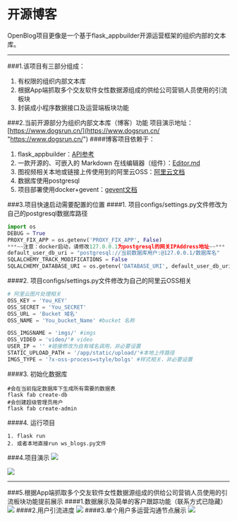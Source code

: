# 开源博客
OpenBlog项目更像是一个基于flask_appbuilder开源运营框架的组织内部的文本库。

------------


###1.该项目有三部分组成：
1. 有权限的组织内部文本库
2. 根据App端抓取多个交友软件女性数据源组成的供给公司营销人员使用的引流板块
3. 封装成小程序数据接口及运营端板块功能

###2.当前开源部分为组织内部文本库（博客）功能
项目演示地址：[https://www.dogsrun.cn/](https://www.dogsrun.cn/ "https://www.dogsrun.cn/")
####博客项目依赖于：
1. flask_appbuilder：[API参考](https://flask-appbuilder.readthedocs.io/en/latest/config.html#using-config-py "API参考")
2. 一款开源的、可嵌入的 Markdown 在线编辑器（组件）：[Editor.md](https://pandao.github.io/editor.md/ "Editor.md")
3. 图视频相关本地或链接上传使用到的阿里云OSS：[阿里云文档](https://help.aliyun.com/document_detail/88426.html?spm=a2c4g.11186623.6.848.47a34fa9W9gl8a "阿里云文档")
4. 数据库使用postgresql
5. 项目部署使用docker+gevent：[gevent文档](https://docs.gunicorn.org/en/latest/settings.html#config "gevent文档")

###3.项目快速启动需要配置的位置
####1. 项目configs/settings.py文件修改为自己的postgresql数据库路径

```python
import os
DEBUG = True
PROXY_FIX_APP = os.getenv('PROXY_FIX_APP', False)
***~~注意：docker启动，请修改127.0.0.1为postgresql的网关IPAddress地址~~***
default_user_db_uri = "postgresql://当前数据库用户:@127.0.0.1/数据库名"
SQLALCHEMY_TRACK_MODIFICATIONS = False
SQLALCHEMY_DATABASE_URI = os.getenv('DATABASE_URI', default_user_db_uri)
```

####2. 项目configs/settings.py文件修改为自己的阿里云OSS相关

```python
# 阿里云图片处理相关
OSS_KEY = 'You_KEY'
OSS_SECRET = 'You_SECRET'
OSS_URL = 'Bucket 域名'
OSS_NAME = 'You_bucket_Name' #bucket 名称

OSS_IMGSNAME = 'imgs/' #imgs
OSS_VIDEO = 'video/'# video
USER_IP = '' #链接修改为自有域名调用，非必要设置
STATIC_UPLOAD_PATH = '/app/static/upload/'#本地上传路径
IMGS_TYPE = '?x-oss-process=style/bolgs' #样式相关，非必要设置
```
####3. 初始化数据库

```shell
#会在当前指定数据库下生成所有需要的数据表
flask fab create-db
#会创建超级管理员用户
flask fab create-admin
```

####4. 运行项目
```shell
1. flask run
2. 或者本地直接run ws_blogs.py文件
```

###4.项目演示
![](https://dogsrun.cn/imgs/20200106113131.png?x-oss-process=style/bolgs)

![](https://dogsrun.cn/imgs/20200106113219.png?x-oss-process=style/bolgs)


------------

###5.根据App端抓取多个交友软件女性数据源组成的供给公司营销人员使用的引流板块功能提前展示
####1.数据展示及简单的客户跟踪功能（联系方式已隐藏）
![](https://dogsrun.cn/imgs/20200106113652.png?x-oss-process=style/bolgs)
####2.用户引流进度
![](https://dogsrun.cn/imgs/20200106114408.png?x-oss-process=style/bolgs)
####3.单个用户多运营沟通节点展示
![](https://dogsrun.cn/imgs/20200106114559.png?x-oss-process=style/bolgs)

